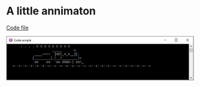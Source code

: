 ﻿# A little annimaton

[Code file](https://github.com/mikuam/Blog/blob/master/ServiceBusExamples/MichalBialecki.com.ConsoleAppMagic/Program.cs#L108)

![Screen Shot](assets/screenShot.png)